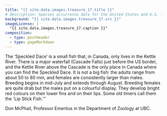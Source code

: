 ```yaml
---
title: "{{ site.data.images.treasure_17.title }}"
# description: Species occurrence data for the United States and U.S. Territories.
background: "{{ site.data.images.treasure_17.src }}"
imageLicense: |
  "{{ site.data.images.treasure_17.caption }}"
composition:
  - type: postHeader
  - type: pageMarkdown
---
```


The ‘Speckled Dace’ is a small fish that, in Canada, only lives in the Kettle River. There is a major waterfall (Cascade Falls) just before the US border, and the Kettle River above the Cascade is the only place in Canada where you can find the Speckled Dace. It is not a big fish: the adults range from about 50 to 80 mm, and females are consistently larger than males. Breeding begins in mid-July and extends through August. Breeding females are quite drab but the males put on a colourful display. They develop bright red colours on their lower fins and on their lips. Some old timers call them the 'Lip Stick Fish.'”

Don McPhail, Professor Emeritus in the Department of Zoology at UBC.